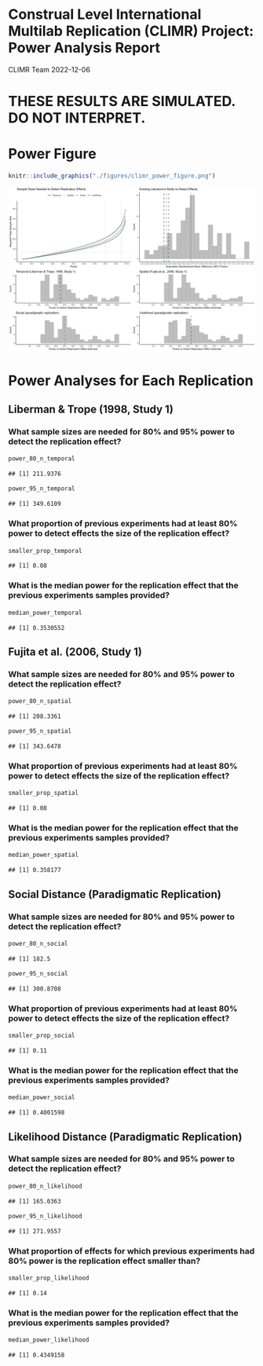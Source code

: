 Construal Level International Multilab Replication (CLIMR) Project:
Power Analysis Report
================
CLIMR Team
2022-12-06

# **THESE RESULTS ARE SIMULATED. DO NOT INTERPRET.**

# Power Figure

``` r
knitr::include_graphics("./figures/climr_power_figure.png")
```

![](./figures/climr_power_figure.png)<!-- -->

# Power Analyses for Each Replication

## Liberman & Trope (1998, Study 1)

### What sample sizes are needed for 80% and 95% power to detect the replication effect?

``` r
power_80_n_temporal
```

    ## [1] 211.9376

``` r
power_95_n_temporal
```

    ## [1] 349.6109

### What proportion of previous experiments had at least 80% power to detect effects the size of the replication effect?

``` r
smaller_prop_temporal
```

    ## [1] 0.08

### What is the median power for the replication effect that the previous experiments samples provided?

``` r
median_power_temporal
```

    ## [1] 0.3530552

## Fujita et al. (2006, Study 1)

### What sample sizes are needed for 80% and 95% power to detect the replication effect?

``` r
power_80_n_spatial
```

    ## [1] 208.3361

``` r
power_95_n_spatial
```

    ## [1] 343.6478

### What proportion of previous experiments had at least 80% power to detect effects the size of the replication effect?

``` r
smaller_prop_spatial
```

    ## [1] 0.08

### What is the median power for the replication effect that the previous experiments samples provided?

``` r
median_power_spatial
```

    ## [1] 0.358177

## Social Distance (Paradigmatic Replication)

### What sample sizes are needed for 80% and 95% power to detect the replication effect?

``` r
power_80_n_social
```

    ## [1] 182.5

``` r
power_95_n_social
```

    ## [1] 300.8708

### What proportion of previous experiments had at least 80% power to detect effects the size of the replication effect?

``` r
smaller_prop_social
```

    ## [1] 0.11

### What is the median power for the replication effect that the previous experiments samples provided?

``` r
median_power_social
```

    ## [1] 0.4001598

## Likelihood Distance (Paradigmatic Replication)

### What sample sizes are needed for 80% and 95% power to detect the replication effect?

``` r
power_80_n_likelihood
```

    ## [1] 165.0363

``` r
power_95_n_likelihood
```

    ## [1] 271.9557

### What proportion of effects for which previous experiments had 80% power is the replication effect smaller than?

``` r
smaller_prop_likelihood
```

    ## [1] 0.14

### What is the median power for the replication effect that the previous experiments samples provided?

``` r
median_power_likelihood
```

    ## [1] 0.4349158
